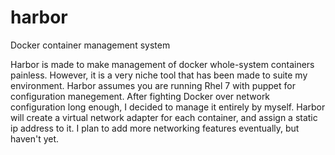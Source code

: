 # harbor
Docker container management system

Harbor is made to make management of docker whole-system containers painless. However, it is a very niche tool that has been made to suite my 
environment. Harbor assumes you are running Rhel 7 with puppet for configuration manegement. After fighting Docker over network configuration long 
enough, I decided to manage it entirely by myself. Harbor will create a virtual network adapter for each container, and assign a static ip address to 
it. I plan to add more networking features eventually, but haven't yet.

